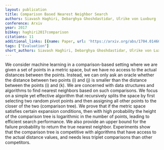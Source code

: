 ```yaml
---
layout: publication
title: Comparison Based Nearest Neighbor Search
authors: Siavash Haghiri, Debarghya Ghoshdastidar, Ulrike von Luxburg
conference: Arxiv
year: 2017
bibkey: haghiri2017comparison
citations: 11
additional_links: [{name: Paper, url: 'https://arxiv.org/abs/1704.01460'}]
tags: ["Evaluation"]
short_authors: Siavash Haghiri, Debarghya Ghoshdastidar, Ulrike von Luxburg
---
```

We consider machine learning in a comparison-based setting where we are given
a set of points in a metric space, but we have no access to the actual
distances between the points. Instead, we can only ask an oracle whether the
distance between two points \(i\) and \(j\) is smaller than the distance between
the points \(i\) and \(k\). We are concerned with data structures and algorithms to
find nearest neighbors based on such comparisons. We focus on a simple yet
effective algorithm that recursively splits the space by first selecting two
random pivot points and then assigning all other points to the closer of the
two (comparison tree). We prove that if the metric space satisfies certain
expansion conditions, then with high probability the height of the comparison
tree is logarithmic in the number of points, leading to efficient search
performance. We also provide an upper bound for the failure probability to
return the true nearest neighbor. Experiments show that the comparison tree is
competitive with algorithms that have access to the actual distance values, and
needs less triplet comparisons than other competitors.